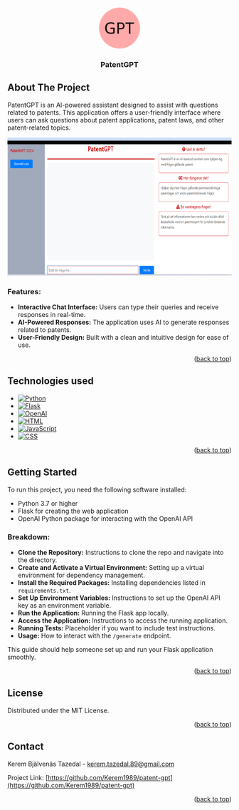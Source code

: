 <!-- Improved compatibility of back to top link: See: https://github.com/othneildrew/Best-README-Template/pull/73 -->
<a name="readme-top"></a>
<!--
*** Thanks for checking out the Best-README-Template. If you have a suggestion
*** that would make this better, please fork the repo and create a pull request
*** or simply open an issue with the tag "enhancement".
*** Don't forget to give the project a star!
*** Thanks again! Now go create something AMAZING! :D
-->



<!-- PROJECT SHIELDS -->
<!--
*** I'm using markdown "reference style" links for readability.
*** Reference links are enclosed in brackets [ ] instead of parentheses ( ).
*** See the bottom of this document for the declaration of the reference variables
*** for contributors-url, forks-url, etc. This is an optional, concise syntax you may use.
*** https://www.markdownguide.org/basic-syntax/#reference-style-links
-->


<!-- PROJECT LOGO -->
<br />
<div align="center">
    <img src="static/logo.png" alt="Logo" width="92" height="92">
</div>

<h3 align="center">PatentGPT</h3>

<!-- ABOUT THE PROJECT -->
## About The Project
<div>
    <p>PatentGPT is an AI-powered assistant designed to assist with questions related to patents. This application offers a user-friendly interface where users can ask questions about patent applications, patent laws, and other patent-related topics.</p>
    <img src="static/Bild1.png" alt="Screenshot" width="681" height="310">
</div>

### Features:
* **Interactive Chat Interface:** Users can type their queries and receive responses in real-time.
* **AI-Powered Responses:** The application uses AI to generate responses related to patents.
* **User-Friendly Design:** Built with a clean and intuitive design for ease of use.

<p align="right">(<a href="#readme-top">back to top</a>)</p>

<!-- TECHNOLOGIES USED -->
## Technologies used
* [![Python][Python.com]][Python-url]
* [![Flask][Flask.com]][Flask-url]
* [![OpenAI][OpenAI.com]][OpenAI-url]
* [![HTML][HTML.com]][HTML-url]
* [![JavaScript][JavaScript.com]][JavaScript-url]
* [![CSS][CSS.com]][CSS-url]




<p align="right">(<a href="#readme-top">back to top</a>)</p>



<!-- GETTING STARTED -->
## Getting Started

To run this project, you need the following software installed:

* Python 3.7 or higher
* Flask for creating the web application
* OpenAI Python package for interacting with the OpenAI API


### Breakdown:
- **Clone the Repository:** Instructions to clone the repo and navigate into the directory.
- **Create and Activate a Virtual Environment:** Setting up a virtual environment for dependency management.
- **Install the Required Packages:** Installing dependencies listed in `requirements.txt`.
- **Set Up Environment Variables:** Instructions to set up the OpenAI API key as an environment variable.
- **Run the Application:** Running the Flask app locally.
- **Access the Application:** Instructions to access the running application.
- **Running Tests:** Placeholder if you want to include test instructions.
- **Usage:** How to interact with the `/generate` endpoint.

This guide should help someone set up and run your Flask application smoothly.

<p align="right">(<a href="#readme-top">back to top</a>)</p>

<!-- LICENSE -->
## License
Distributed under the MIT License.

<p align="right">(<a href="#readme-top">back to top</a>)</p>

<!-- CONTACT -->
## Contact
Kerem Bjälvenäs Tazedal - kerem.tazedal.89@gmail.com

Project Link: [https://github.com/Kerem1989/patent-gpt](https://github.com/Kerem1989/patent-gpt)


<p align="right">(<a href="#readme-top">back to top</a>)</p>


<!-- MARKDOWN LINKS & IMAGES -->
<!-- https://www.markdownguide.org/basic-syntax/#reference-style-links -->
[contributors-shield]: https://img.shields.io/github/contributors/othneildrew/Best-README-Template.svg?style=for-the-badge
[contributors-url]: https://github.com/othneildrew/Best-README-Template/graphs/contributors
[forks-shield]: https://img.shields.io/github/forks/othneildrew/Best-README-Template.svg?style=for-the-badge
[forks-url]: https://github.com/othneildrew/Best-README-Template/network/members
[stars-shield]: https://img.shields.io/github/stars/othneildrew/Best-README-Template.svg?style=for-the-badge
[stars-url]: https://github.com/othneildrew/Best-README-Template/stargazers
[issues-shield]: https://img.shields.io/github/issues/othneildrew/Best-README-Template.svg?style=for-the-badge
[issues-url]: https://github.com/othneildrew/Best-README-Template/issues
[license-shield]: https://img.shields.io/github/license/othneildrew/Best-README-Template.svg?style=for-the-badge
[license-url]: https://github.com/othneildrew/Best-README-Template/blob/master/LICENSE.txt
[linkedin-shield]: https://img.shields.io/badge/-LinkedIn-black.svg?style=for-the-badge&logo=linkedin&colorB=555
[linkedin-url]: https://linkedin.com/in/othneildrew
[product-screenshot]: images/screenshot.png
[Next.js]: https://img.shields.io/badge/next.js-000000?style=for-the-badge&logo=nextdotjs&logoColor=white
[Next-url]: https://nextjs.org/
[Python.com]: https://img.shields.io/badge/Python-3776AB?style=for-the-badge&logo=python&logoColor=white
[Python-url]: https://www.python.org/
[Flask.com]: https://img.shields.io/badge/Flask-000000?style=for-the-badge&logo=flask&logoColor=white
[Flask-url]: https://flask.palletsprojects.com/
[OpenAI.com]: https://img.shields.io/badge/OpenAI-000000?style=for-the-badge&logo=openai&logoColor=white
[OpenAI-url]: https://openai.com/
[HTML.com]: https://img.shields.io/badge/HTML-E34F26?style=for-the-badge&logo=html5&logoColor=white
[HTML-url]: https://developer.mozilla.org/en-US/docs/Web/HTML
[JavaScript.com]: https://img.shields.io/badge/JavaScript-F7DF1E?style=for-the-badge&logo=javascript&logoColor=black
[JavaScript-url]: https://developer.mozilla.org/en-US/docs/Web/JavaScript
[CSS.com]: https://img.shields.io/badge/CSS-1572B6?style=for-the-badge&logo=css3&logoColor=white
[CSS-url]: https://developer.mozilla.org/en-US/docs/Web/CSS
